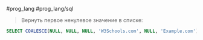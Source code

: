 #prog_lang #prog_lang/sql 

> Вернуть первое ненулевое значение в списке:

```sql
SELECT COALESCE(NULL, NULL, NULL, 'W3Schools.com', NULL, 'Example.com');
```
